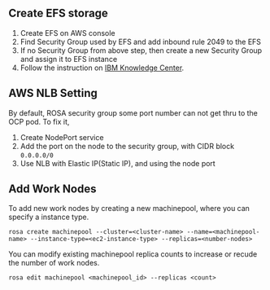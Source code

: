 ## Create EFS storage
1. Create EFS on AWS console
2. Find Security Group used by EFS and add inbound rule 2049 to the EFS
3. If no Security Group from above step, then create a new Security Group and assign it to EFS instance
4. Follow the instruction on [IBM Knowledge Center](https://www.ibm.com/docs/en/cloud-paks/cp-data/4.5.x?topic=storage-setting-up-amazon-elastic-file-system).


## AWS NLB Setting
By default, ROSA security group some port number can not get thru to the OCP pod.
To fix it,
1. Create NodePort service
2. Add the port on the node to the security group, with CIDR block `0.0.0.0/0`
3. Use NLB with Elastic IP(Static IP), and using the node port

## Add Work Nodes
To add new work nodes by creating a new machinepool, where you can specify a instance type. 
```
rosa create machinepool --cluster=<cluster-name> --name=<machinepool-name> --instance-type=<ec2-instance-type> --replicas=<number-nodes>
```

You can modify existing machinepool replica counts to increase or recude the number of work nodes.
```
rosa edit machinepool <machinepool_id> --replicas <count>
```